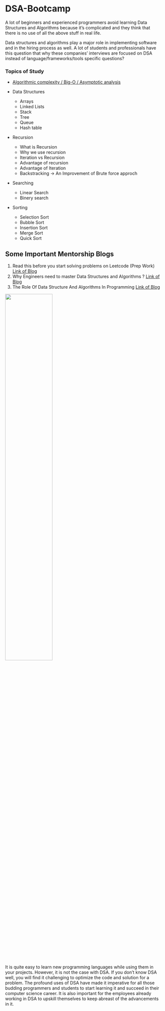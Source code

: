 # DSA-Bootcamp



A lot of beginners and experienced programmers avoid learning Data Structures and Algorithms because it’s complicated and they think that there is no use of all the above stuff in real life. 

Data structures and algorithms play a major role in implementing software and in the hiring process as well. A lot of students and professionals have this question that why these companies’ interviews are focused on DSA instead of language/frameworks/tools specific questions? 

### Topics of Study

- [Algorithmic complexity / Big-O / Asymptotic analysis](#algorithmic-complexity--big-o--asymptotic-analysis)
- Data Structures 
    - Arrays 
    - Linked Lists
    - Stack 
    - Tree 
    - Queue 
    - Hash table 
- Recursion
    - What is Recursion 
    - Why we use recursion
    - Iteration vs Recursion 
    - Advantage of recursion 
    - Advantage of Iteration 
    - Backstracking -> An Improvement of Brute force approch 
 
 - Searching 
    - Linear Search
    - Binery search
 - Sorting
    - Selection Sort
    - Bubble Sort
    - Insertion Sort
    - Merge Sort
    - Quick Sort
 
## Some Important Mentorship Blogs 
1. Read this before you start solving problems on Leetcode (Prep Work) [Link of Blog ](https://medium.com/@alimirio/before-you-start-solving-problems-on-leetcode-prep-work-9d65fc964c6f)
2. Why Engineers need to master Data Structures and Algorithms ? [Link of Blog ](https://dev.to/mrsaeeddev/why-engineers-need-to-master-data-structures-and-algorithms-4mep)
3. The Role Of Data Structure And Algorithms In Programming [Link of Blog ](https://blog.codechef.com/2020/07/24/the-role-of-data-structure-and-algorithms-in-programming/)


<img src="https://user-images.githubusercontent.com/92660022/165998585-aafea114-78a9-4a11-a3fc-a0d7789ba828.jpg" width=55% height=55%>

<!-- <img src="https://user-images.githubusercontent.com/92660022/165998786-e9a74f28-0c2b-4cc8-979c-1bd986203e1c.jpg" width=50% height=50%> -->
<!-- ![dsa](https://user-images.githubusercontent.com/92660022/165998786-e9a74f28-0c2b-4cc8-979c-1bd986203e1c.jpg) -->


 
It is quite easy to learn new programming languages while using them in your projects. However, it is not the case with DSA. If you don’t know DSA well, you will find it challenging to optimize the code and solution for a problem. The profound uses of DSA have made it imperative for all those budding programmers and students to start learning it and succeed in their computer science career. It is also important for the employees already working in DSA to upskill themselves to keep abreast of the advancements in it.


<!-- ![th](https://user-images.githubusercontent.com/92660022/165998585-aafea114-78a9-4a11-a3fc-a0d7789ba828.jpg) -->

